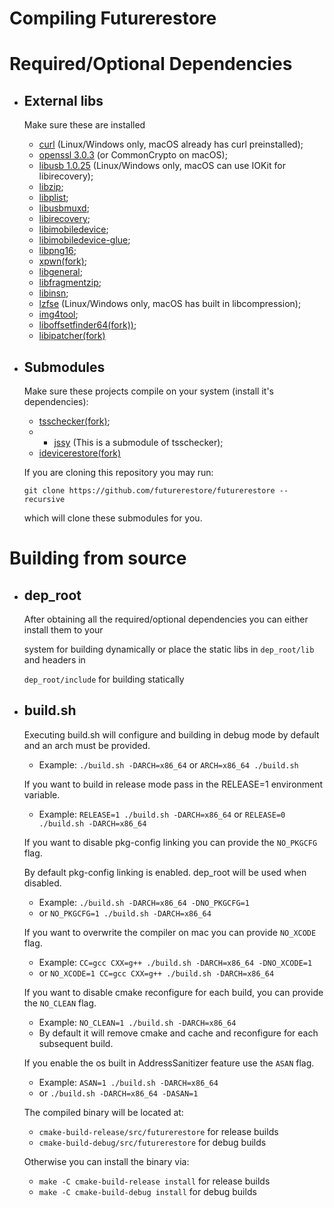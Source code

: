 # Compiling Futurerestore

# Required/Optional Dependencies
* ## External libs
  Make sure these are installed
    * [curl](https://github.com/curl/curl) (Linux/Windows only, macOS already has curl preinstalled);
    * [openssl 3.0.3](https://github.com/openssl/openssl) (or CommonCrypto on macOS);
    * [libusb 1.0.25](https://github.com/libusb/libusb) (Linux/Windows only, macOS can use IOKit for libirecovery);
    * [libzip](https://github.com/nih-at/libzip);
    * [libplist](https://github.com/libimobiledevice/libplist);
    * [libusbmuxd](https://github.com/libimobiledevice/libusbmuxd);
    * [libirecovery](https://github.com/libimobiledevice/libirecovery);
    * [libimobiledevice](https://github.com/libimobiledevice/libimobiledevice);
    * [libimobiledevice-glue](https://github.com/libimobiledevice/libimobiledevice-glue);
    * [libpng16](https://github.com/glennrp/libpng);
    * [xpwn(fork)](https://github.com/nyuszika7h/xpwn);
    * [libgeneral](https://github.com/tihmstar/libgeneral);
    * [libfragmentzip](https://github.com/tihmstar/libfragmentzip);
    * [libinsn](https://github.com/tihmstar/libinsn);
    * [lzfse](https://github.com/lzfse/lzfse) (Linux/Windows only, macOS has built in libcompression);
    * [img4tool](https://github.com/tihmstar/img4tool);
    * [liboffsetfinder64(fork))](https://github.com/Cryptiiiic/liboffsetfinder64);
    * [libipatcher(fork)](https://github.com/Cryptiiiic/libipatcher)

* ## Submodules
  Make sure these projects compile on your system (install it's dependencies):

    * [tsschecker(fork)](https://github.com/1Conan/tsschecker);
    * * [jssy](https://github.com/tihmstar/jssy) (This is a submodule of tsschecker);
    * [idevicerestore(fork)](https://github.com/fckinconfused/idevicerestore)

  If you are cloning this repository you may run:

  ```git clone https://github.com/futurerestore/futurerestore --recursive```

  which will clone these submodules for you.

# Building from source
* ## dep_root
  After obtaining all the required/optional dependencies you can either install them to your

  system for building dynamically or place the static libs in `dep_root/lib` and headers in

  `dep_root/include` for building statically
* ## build.sh
  Executing build.sh will configure and building in debug mode by default and an arch must be provided.
  * Example: `./build.sh -DARCH=x86_64` or `ARCH=x86_64 ./build.sh`
  
  If you want to build in release mode pass in the RELEASE=1 environment variable.
  * Example: `RELEASE=1 ./build.sh -DARCH=x86_64` or `RELEASE=0 ./build.sh -DARCH=x86_64`

  If you want to disable pkg-config linking you can provide the `NO_PKGCFG` flag. 

  By default pkg-config linking is enabled. dep_root will be used when disabled.
  * Example: `./build.sh -DARCH=x86_64 -DNO_PKGCFG=1`
  * or `NO_PKGCFG=1 ./build.sh -DARCH=x86_64`
  
  If you want to overwrite the compiler on mac you can provide `NO_XCODE` flag.
  * Example: `CC=gcc CXX=g++ ./build.sh -DARCH=x86_64 -DNO_XCODE=1` 
  * or `NO_XCODE=1 CC=gcc CXX=g++ ./build.sh -DARCH=x86_64`

  If you want to disable cmake reconfigure for each build, you can provide the `NO_CLEAN` flag.
  * Example: `NO_CLEAN=1 ./build.sh -DARCH=x86_64`
  * By default it will remove cmake and cache and reconfigure for each subsequent build.
  
  If you enable the os built in AddressSanitizer feature use the `ASAN` flag.
  * Example: `ASAN=1 ./build.sh -DARCH=x86_64`
  * or `./build.sh -DARCH=x86_64 -DASAN=1`
  
  The compiled binary will be located at:
  * `cmake-build-release/src/futurerestore` for release builds
  * `cmake-build-debug/src/futurerestore` for debug builds
  
  Otherwise you can install the binary via:
  * `make -C cmake-build-release install` for release builds
  * `make -C cmake-build-debug install` for debug builds
